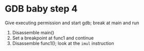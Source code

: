 # GDB baby step 4

Give executing permission and start gdb; break at main and run

1. Disassemble main()
2. Set a breakpoint at func1 and continue
3. Disassemble func1(); look at the `imul` instruction
